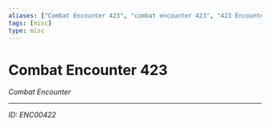 ```yaml
---
aliases: ["Combat Encounter 423", "combat encounter 423", "423 Encounter Combat"]
tags: [misc]
type: misc
---
```


# Combat Encounter 423

*Combat Encounter*

---
*ID: ENC00422*
